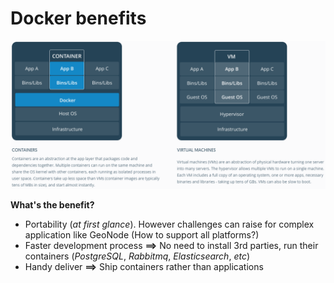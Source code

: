 # Docker benefits

![docker ](css/img/docker.png)

**What's the benefit?**

- Portability (*at first glance*). However challenges can raise for complex application like GeoNode (How to support all platforms?)
- Faster development process **==>** No need to install 3rd parties, run their containers (*PostgreSQL*, *Rabbitmq*, *Elasticsearch*, *etc*)
- Handy deliver **==>** Ship containers rather than applications
